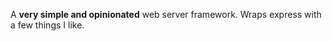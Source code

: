 
A **very simple and opinionated** web server framework.  Wraps express
with a few things I like.



